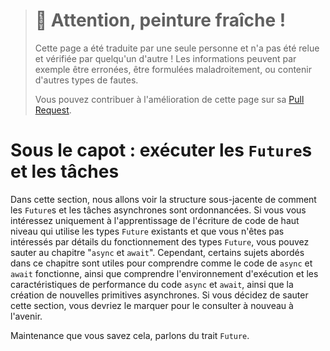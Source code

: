 > # 🚧 Attention, peinture fraîche !
>
> Cette page a été traduite par une seule personne et n'a pas été relue et
> vérifiée par quelqu'un d'autre ! Les informations peuvent par exemple être
> erronées, être formulées maladroitement, ou contenir d'autres types de fautes.
>
> Vous pouvez contribuer à l'amélioration de cette page sur sa
> [Pull Request](https://github.com/Jimskapt/async-book-fr/pull/5).

<!--
# Under the Hood: Executing `Future`s and Tasks
-->

# Sous le capot : exécuter les `Future`s et les tâches

<!--
In this section, we'll cover the underlying structure of how `Future`s and
asynchronous tasks are scheduled. If you're only interested in learning
how to write higher-level code that uses existing `Future` types and aren't
interested in the details of how `Future` types work, you can skip ahead to
the `async`/`await` chapter. However, several of the topics discussed in this
chapter are useful for understanding how `async`/`await` code works,
understanding the runtime and performance properties of `async`/`await` code,
and building new asynchronous primitives. If you decide to skip this section
now, you may want to bookmark it to revisit in the future.
-->

Dans cette section, nous allons voir la structure sous-jacente de comment les
`Future`s et les tâches asynchrones sont ordonnancées. Si vous vous intéressez
uniquement à l'apprentissage de l'écriture de code de haut niveau qui utilise
les types `Future` existants et que vous n'êtes pas intéressés par détails du
fonctionnement des types `Future`, vous pouvez sauter au chapitre "`async` et
`await`". Cependant, certains sujets abordés dans ce chapitre sont utiles pour
comprendre comme le code de `async` et `await` fonctionne, ainsi que comprendre
l'environnement d'exécution et les caractéristiques de performance du code
`async` et `await`, ainsi que la création de nouvelles primitives asynchrones.
Si vous décidez de sauter cette section, vous devriez le marquer pour le
consulter à nouveau à l'avenir.

<!--
Now, with that out of the way, let's talk about the `Future` trait.
-->

Maintenance que vous savez cela, parlons du trait `Future`.
